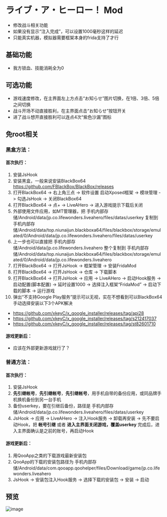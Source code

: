 # ライブ・ア・ヒーロー！ Mod
* 修改战斗相关功能
* 如果没有显示“注入完成”，可以设置1000毫秒这样的延迟
* 只能真实机器，模拟器需要框架本身的frida支持了才行

## 基础功能
* 我方锁血、技能消耗全为0

## 可选功能
* 游戏速度修改，在主界面左上方点击“お知らせ”图片切换，在1倍、3倍、5倍之间切换
* 战斗开场不动直接胜利，在主界面点击“お知らせ”按钮开关
* 进了战斗想开直接胜利可以连点4次“紫色沙漏”图标

## 免root相关
### 黑盒方法：
#### 首次执行：
1. 安装JsHook
2. 安装黑盒，一般来说安装BlackBox64 https://github.com/FBlackBox/BlackBox/releases
3. 打开BlackBox64 -> 右上角三点 -> 软件设置 启动Xposed框架 -> 模块管理 -> 勾选JsHook -> 关闭BlackBox64
4. 打开BlackBox64 -> 点+ -> LiveAHero -> 进入游戏提示下载后关闭
5. 外部使用文件应用，如MT管理器，把 手机内部存储/Android/data/jp.co.lifewonders.liveahero/files/datas/userkey 复制到 手机内部存储/Android/data/top.niunaijun.blackboxa64/files/blackbox/storage/emulated/0/Android/data/jp.co.lifewonders.liveahero/files/datas/userkey
6. 上一步也可以直接把 手机内部存储/Android/data/jp.co.lifewonders.liveahero 整个复制到 手机内部存储/Android/data/top.niunaijun.blackboxa64/files/blackbox/storage/emulated/0/Android/data/jp.co.lifewonders.liveahero
7. 打开BlackBox64 -> 打开JsHook -> 框架管理 -> 安装FridaMod
8. 打开BlackBox64 -> 打开JsHook -> 仓库 -> 下载脚本
9. 打开BlackBox64 -> 打开JsHook -> 应用 -> LiveAHero -> 启动Hook服务 -> 启动配置(脚本配置) -> 延时设置1000 -> 选择注入框架“FridaMod” -> 启动下载的脚本 -> 运行游戏
10. 弹出“不支持Google Play服务”提示可以无视，实在不想看到可以BlackBox64手动选择安装以下3个APK解决
* https://github.com/xkeyC/x_google_installer/releases/tag/api28
* https://github.com/xkeyC/x_google_installer/releases/tag/s212417037
* https://github.com/xkeyC/x_google_installer/releases/tag/st82601710
#### 游戏更新后：
* 应该在外部更新游戏就行了？

### 普通方法：
#### 首次执行：
1. 安装JsHook
2. **先引继帐号**，**先引继帐号**，**先引继帐号**，用手机自带的备份应用，或同品牌手机换机备份到另一台手机
3. 备份userkey，要在引继后备份，路径是 手机内部存储/Android/data/jp.co.lifewonders.liveahero/files/datas/userkey
4. JsHook -> 应用 -> LiveAHero -> 注入Hook服务 -> 卸载再安装 -> 先不要启动Hook，把 **帐号引继** 或者 **进入主界面关闭游戏，覆盖userkey** 完成后，进入主界面确认是之前的账号，再启动Hook
#### 游戏更新后：
1. 用QooApp之类的下载游戏最新安装包
2. QooApp的下载的安装包路径为 手机内部存储/Android/data/com.qooapp.qoohelper/files/Download/game/jp.co.lifewonders.liveahero
3. JsHook -> 安装包注入Hook服务 -> 选择下载的安装包 -> 安装 -> 启动
  
## 预览
![image](https://i.imgur.com/eiX2Jp0.jpg)
